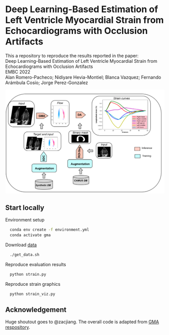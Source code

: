 # Deep Learning-Based Estimation of Left Ventricle Myocardial Strain from Echocardiograms with Occlusion Artifacts
This a repository to reproduce the results reported in the paper:<br/>
Deep Learning-Based Estimation of Left Ventricle Myocardial Strain from Echocardiograms with Occlusion Artifacts
<br/>
EMBC 2022<br/>
Alan Romero-Pacheco; Nidiyare Hevia-Montiel;  Blanca Vazquez; Fernando Arámbula Cosío; Jorge Perez-Gonzalez<br/>

![alt text](methodology.png)

## Start locally

Environment setup

```bash
  conda env create -f environment.yml
  conda activate gma
```

Download [data](https://drive.google.com/file/d/133ryluTjygAa4fEWNEal2YgelweHmbY1/view?usp=sharing)
```bash
  ./get_data.sh
```
Reproduce evaluation results
```bash
  python strain.py
```
Reproduce strain graphics
```bash
  python strain_viz.py
```

## Acknowledgement
Huge shoutout goes to @zacjiang. The overall code is adapted from [GMA respository](https://github.com/zacjiang/GMA).
